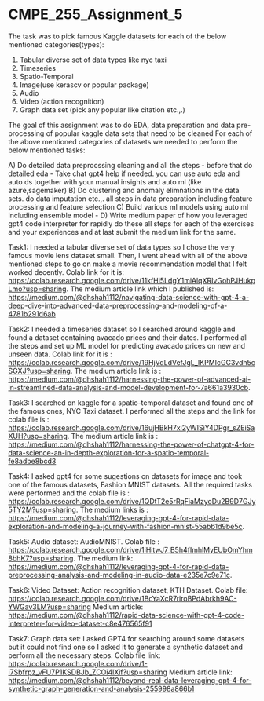 # CMPE_255_Assignment_5

The task was to pick famous Kaggle datasets for each of the below mentioned categories(types): 

1) Tabular diverse set of data types like nyc taxi
2) Timeseries
3) Spatio-Temporal
4) Image(use kerascv or popular package)
5)  Audio
6) Video (action recognition)
7) Graph data set (pick any popular like citation etc.,.)

The goal of this assignment was to do EDA, data preparation and data pre-processing of popular kaggle data sets that need to be cleaned
For each of the above mentioned categories of datasets we needed to perform the below mentioned tasks: 

A) Do detailed data preprocssing cleaning and all the steps - before that do detailed eda - Take chat gpt4 help if needed. you can use auto eda and auto ds together with your manual insights and auto ml (like azure,sagemaker)
B) Do clustering and anomaly elimnations in the data sets. do data imputation etc.,. all steps in data preparation including feature processing and feature selection
C) Build various ml models using auto ml including ensemble model - 
D) Write medium paper of how you leveraged gpt4 code interpreter  for rapidly do these all steps for each of the exercises and your experiences
and at last submit the medium link for the same.

Task1:
I needed a tabular diverse set of data types so I chose the very famous movie lens dataset small. Then, I went ahead with all of the above mentioned steps to go on make a movie recommendation model that I felt worked decently. Colab link for it is: https://colab.research.google.com/drive/11kfHi5LdgY1miAlqXRIvGohPJHukpLmo?usp=sharing. The medium article link which I published is: https://medium.com/@dhshah1112/navigating-data-science-with-gpt-4-a-deep-dive-into-advanced-data-preprocessing-and-modeling-of-a-4781b291d6ab

Task2: 
I needed a timeseries dataset so I searched around kaggle and found a dataset containing avacado prices and their dates. I performed all the steps and set up ML model for predicting avacado prices on new and unseen data. Colab link for it is : https://colab.research.google.com/drive/19HjVdLdVefJgL_IKPMIcGC3vdh5cSGXJ?usp=sharing. The medium article link is : https://medium.com/@dhshah1112/harnessing-the-power-of-advanced-ai-in-streamlined-data-analysis-and-model-development-for-7a661a3930cb.

Task3: 
I searched on kaggle for a spatio-temporal dataset and found one of the famous ones, NYC Taxi dataset. I performed all the steps and the link for colab file is : https://colab.research.google.com/drive/16ujHBkH7xi2yWISiY4DPgr_sZEiSaXUH?usp=sharing. The medium article link is : https://medium.com/@dhshah1112/harnessing-the-power-of-chatgpt-4-for-data-science-an-in-depth-exploration-for-a-spatio-temporal-fe8adbe8bcd3

Task4: 
I asked gpt4 for some sugestions on datasets for image and took one of the famous datasets, Fashion MNIST datasets. All the required tasks were performed and the colab file is : https://colab.research.google.com/drive/1QDtT2e5rRqFiaMzyoDu2B9D7GJy5TY2M?usp=sharing. The medium links is : https://medium.com/@dhshah1112/leveraging-gpt-4-for-rapid-data-exploration-and-modeling-a-journey-with-fashion-mnist-55abb1d9be5c.

Task5: 
Audio dataset: AudioMNIST. Colab file : https://colab.research.google.com/drive/1iHitwJ7_B5h4fImhlMyEUbOmYhm8bhK7?usp=sharing. The medium link: https://medium.com/@dhshah1112/leveraging-gpt-4-for-rapid-data-preprocessing-analysis-and-modeling-in-audio-data-e235e7c9e71c.

Task6: 
Video Dataset: Action recognition dataset, KTH Dataset. Colab file: https://colab.research.google.com/drive/1BcYaXcR7riroBPdAbrkh9AC-YWGav3LM?usp=sharing
Medium article: https://medium.com/@dhshah1112/rapid-data-science-with-gpt-4-code-interpreter-for-video-dataset-c8e476565f91

Task7: 
Graph data set: I asked GPT4 for searching around some datasets but it could not find one so I asked it to generate a synthetic dataset and perform all the necessary steps.
Colab file link: https://colab.research.google.com/drive/1-i7Sbfrpz_vFU7P1KSDBJb_ZCOi4lXif?usp=sharing
Medium article link: https://medium.com/@dhshah1112/beyond-real-data-leveraging-gpt-4-for-synthetic-graph-generation-and-analysis-255998a866b1
 
